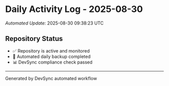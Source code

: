 # Daily Activity Log - 2025-08-30

*Automated Update:* 2025-08-30 09:38:23 UTC

## Repository Status
- ✅ Repository is active and monitored
- 🔄 Automated daily backup completed
- 📊 DevSync compliance check passed

---
Generated by DevSync automated workflow
